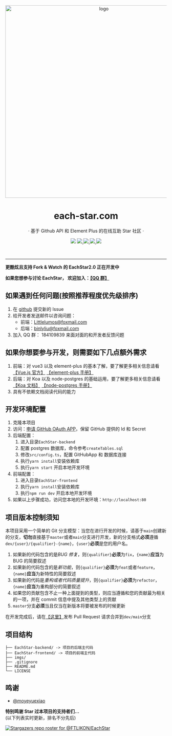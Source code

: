 <div align="center">
    <img align="center" src="https://github.com/FTLIKON/EachStar/blob/main/imgs/EachStar.png" alt="logo" width="600">
    <h1 href="www.each-star.com" align="center">each-star.com</h1>
    <p align="center">· 基于 Github API 和 Element Plus 的在线互助 Star 社区 ·</p>
    <p align="center">
        <img src="https://img.shields.io/github/stars/FTLIKON/EachStar?color=red&style=flat-square">
        <a href="mailto:3147983767@qq.com">
            <img src="https://img.shields.io/static/v1?label=contact%20me&message=email&color=green&style=flat-square">
        </a>
        <a href="https://qm.qq.com/cgi-bin/qm/qr?k=r2jN9fZaagH6qcLVb-QglnYWNPpKMPA6&jump_from=webapi&authKey=Ye43FWw3UiCdZ4bar3EY+qerAgjLHm3uC5xs2DWmeuuO9QeBV26bxaxCPC3YxM6H" target="_blank">
            <img src="https://img.shields.io/static/v1?label=chatting&message=qq&color=blue&style=flat-square">
        </a>
        <a href="https://github.com/FTLIKON/EachStar/blob/master/LICENSE" target="_blank">
            <img src="https://img.shields.io/static/v1?label=license&message=GPL-3.0&color=orange&style=flat-square">
        </a>
        <a href="https://github.com/FTLIKON/EachStar/issues/new/choose" target="_blank">
            <img src="https://img.shields.io/static/v1?label=feedback&message=issues&color=pink&style=flat-square">
        </a>
    </p>
    </br>
</div>

---

**更酷炫且支持 Fork & Watch 的 EachStar2.0 正在开发中**

**如果您想参与讨论 EachStar， 欢迎加入：[【QQ 群】](https://qm.qq.com/cgi-bin/qm/qr?k=r2jN9fZaagH6qcLVb-QglnYWNPpKMPA6&jump_from=webapi&authKey=Ye43FWw3UiCdZ4bar3EY+qerAgjLHm3uC5xs2DWmeuuO9QeBV26bxaxCPC3YxM6H)**

## 如果遇到任何问题(按照推荐程度优先级排序)

1. 在 [github](https://github.com/FTLIKON/EachStar/issues/new) 提交新的 Issue
2. 给开发者发送邮件以咨询问题：
   - 前端：[Littlelumos@foxmail.com](mailto:Littlelumos@foxmail.com)
   - 后端：[binlyliu@foxmail.com](mailto:binlyliu@foxmail.com)
3. 加入 QQ 群： 184109839 来面对面的和开发者反馈问题

## 如果你想要参与开发，则需要如下几点额外需求

1. 前端：对 vue3 以及 element-plus 的基本了解，要了解更多相关信息请看 [【Vue.js 官方】](https://cn.vuejs.org/guide/introduction.html) [【element-plus 手册】](https://element-plus.gitee.io/zh-CN/)
2. 后端：对 Koa 以及 node-postgres 的基础运用，要了解更多相关信息请看 [【Koa 文档】](https://koa.bootcss.com/) [【node-postgres 手册】](https://node-postgres.com/)
3. 具有不依赖文档阅读代码的能力

## 开发环境配置

1. 克隆本项目
2. 访问：[申请 GitHub OAuth APP](https://github.com/settings/applications/new)，保留 GitHub 提供的 Id 和 Secret
3. 后端配置：
   1. 进入目录`EachStar-backend`
   2. 配置 postgres 数据库，命令参考`createTables.sql`
   3. 修改`src/config.ts`，配置 GitHubApp 和 数据库连接
   4. 执行`yarn install`安装依赖库
   5. 执行`yarn start` 开启本地开发环境
4. 前端配置：
   1. 进入目录`EachStar-frontend`
   2. 执行`yarn install`安装依赖库
   3. 执行`npm run dev` 开启本地开发环境
5. 如果以上步骤成功，访问您本地的开发环境：`http://localhost:80`

## 项目版本控制须知

本项目采用一个简单的 Git 分支模型：当您在进行开发的时候，请基于`main`创建新的分支，**切勿**直接基于`master`或者`main`分支进行开发，新的分支格式**必须**遵循`dev/{user}/{qualifier}-{name}`，`{user}`**必须**是您的用户名。

1. 如果新的代码包含的是*BUG 修复*，则`{qualifier}`**必须**为`fix`，`{name}`**应当**为 BUG 的简要叙述
2. 如果新的代码包含的是*新功能*，则`{qualifier}`**必须**为`feat`或者`feature`，`{name}`**应当**为新特性的简要叙述
3. 如果新的代码是*重构或者代码质量提升*，则`{qualifier}`**必须**为`refactor`，`{name}`**应当**为重构部分的简要叙述
4. 如果您的贡献包含不止一种上面提到的类型，则应当遵循和您的贡献最为相关的一项，并在 commit 信息中提及其他类型上的贡献
5. `master`分支**必须**当且仅当在新版本将要被发布的时候更新

在开发完成后，请在[【这里】](https://github.com/FTLIKON/EachStar/pulls)发布 Pull Request 请求合并到`dev/main`分支

## 项目结构

```
├── EachStar-backend/ -> 项目的后端主代码
├── EachStar-frontend/ -> 项目的前端主代码
├── imgs/
├── .gitignore
├── README.md
└── LICENSE
```

## 鸣谢

- [@moyeyuexiao](https://github.com/moyeyuexiao)

**特别鸣谢 Star 过本项目的支持者们...**  
(以下列表实时更新，排名不分先后)

[![Stargazers repo roster for @FTLIKON/EachStar](https://reporoster.com/stars/notext/FTLIKON/EachStar)](https://github.com/FTLIKON/EachStar/stargazers)
